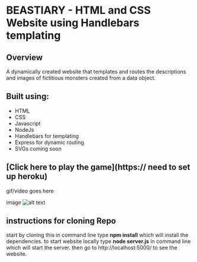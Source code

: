 # BEASTIARY - HTML and CSS Website using Handlebars templating

## Overview ##
A dynamically created website that templates and routes the descriptions and images of fictitious monsters created from a  data object. 
## Built using: ##

- HTML
- CSS
- Javascript
- NodeJs
- Handlebars for templating
- Express for dynamic routing
- SVGs coming soon

## [Click here to play the game](https:// need to set up heroku) 

gif/video goes here

image ![alt text](image.jpg)

## instructions for cloning Repo
start by cloning this 
in command line type **npm install** which will install the dependencies.
to start website locally type **node server.js** in command line which will start the server. then go to http://localhost:5000/ to see the website.

